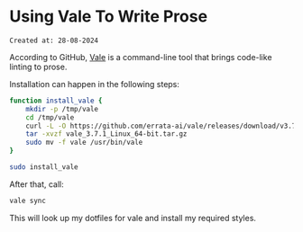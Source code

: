 # Using Vale To Write Prose

```
Created at: 28-08-2024
```

According to GitHub, [Vale](https://github.com/errata-ai/vale) is a
command-line tool that brings code-like linting to prose.

Installation can happen in the following steps:

```sh
function install_vale {
    mkdir -p /tmp/vale
    cd /tmp/vale
    curl -L -O https://github.com/errata-ai/vale/releases/download/v3.7.1/vale_3.7.1_Linux_64-bit.tar.gz
    tar -xvzf vale_3.7.1_Linux_64-bit.tar.gz
    sudo mv -f vale /usr/bin/vale
}

sudo install_vale
```

After that, call:

```sh
vale sync
```

This will look up my dotfiles for vale and install my required styles.

